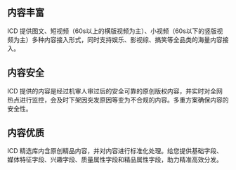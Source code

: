 ## 内容丰富

ICD 提供图文、短视频（60s以上的横版视频为主）、小视频（60s以下的竖版视频为主）多种内容接入形式，同时支持娱乐、影视综、搞笑等全品类的海量内容接入。

## 内容安全

ICD 提供的内容是经过机审人审过后的安全可靠的原创版权内容，并实时对全网热点进行监控，会及时下架因突发原因等变为不合规的内容。多重方案确保内容的安全性。

## 内容优质

ICD 精选库内含原创精品内容，并对内容进行标准化处理。给您提供基础字段、媒体特征字段、兴趣字段、质量属性字段和精品属性字段，助力精准高效分发。

